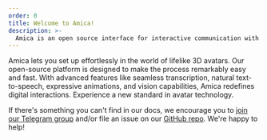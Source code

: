 ```yaml
---
order: 0
title: Welcome to Amica!
description: >-
  Amica is an open source interface for interactive communication with 3D characters with voice synthesis and speech recognition.
---
```


Amica lets you set up effortlessly in the world of lifelike 3D avatars. Our open-source platform is designed to make the process remarkably easy and fast. With advanced features like seamless transcription, natural text-to-speech, expressive animations, and vision capabilities, Amica redefines digital interactions. Experience a new standard in avatar technology.

If there's something you can't find in our docs, we encourage you to [join our Telegram group](https://t.me/arbius_ai) and/or file an issue on our [GitHub repo](https://github.com/semperai/amica). We're happy to help!
